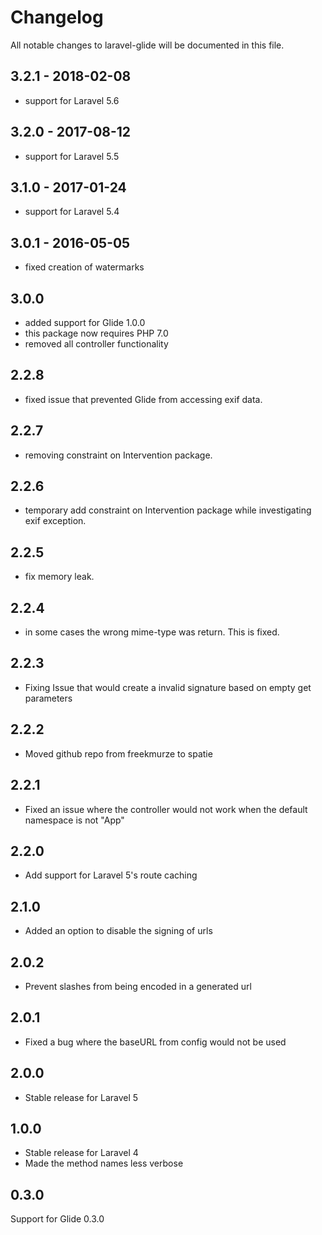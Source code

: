 # Changelog

All notable changes to laravel-glide will be documented in this file.

## 3.2.1 - 2018-02-08
- support for Laravel 5.6

## 3.2.0 - 2017-08-12
- support for Laravel 5.5

## 3.1.0 - 2017-01-24
- support for Laravel 5.4

## 3.0.1 - 2016-05-05
- fixed creation of watermarks

## 3.0.0
- added support for Glide 1.0.0
- this package now requires PHP 7.0
- removed all controller functionality

## 2.2.8
- fixed issue that prevented Glide from accessing exif data.

## 2.2.7
- removing constraint on Intervention package.

## 2.2.6
- temporary add constraint on Intervention package while investigating exif exception.

## 2.2.5
- fix memory leak.

## 2.2.4
- in some cases the wrong mime-type was return. This is fixed.

## 2.2.3
- Fixing Issue that would create a invalid signature based on empty get parameters

## 2.2.2
- Moved github repo from freekmurze to spatie

## 2.2.1
- Fixed an issue where the controller would not work when the default namespace is not "App"

## 2.2.0
- Add support for Laravel 5's route caching

## 2.1.0
- Added an option to disable the signing of urls

## 2.0.2
- Prevent slashes from being encoded in a generated url

## 2.0.1
- Fixed a bug where the baseURL from config would not be used

## 2.0.0
- Stable release for Laravel 5

## 1.0.0
- Stable release for Laravel 4
- Made the method names less verbose

## 0.3.0
Support for Glide 0.3.0
